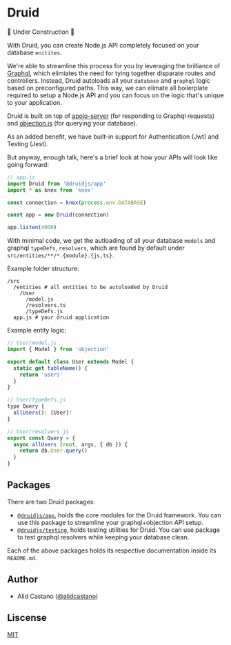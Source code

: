 # Druid

🚧 Under Construction 🚧

With Druid, you can create Node.js API completely focused on your database `enitites`.

We're able to streamline this process for you by leveraging the brilliance of [Graphql](https://graphql.org/), which elimiates the need for tying together disparate routes and controllers. Instead, Druid autoloads all your `database` and `graphql` logic based on preconfigured paths. This way, we can elimate all boilerplate required to setup a Node.js API and you can focus on the logic that's unique to your application.

Druid is built on top of [apolo-server](https://github.com/apollographql/apollo-server) (for responding to Graphql requests) and [objection.js](https://github.com/Vincit/objection.js/) (for querying your database).

As an added benefit, we have built-in support for Authentication (Jwt) and Testing (Jest).

But anyway, enough talk, here's a brief look at how your APIs will look like going forward:

```js
// app.js
import Druid from '@druidjs/app'
import * as knex from 'knex'

const connection = knex(process.env.DATABASE)

const app = new Druid(connection)

app.listen(4000)
```

With minimal code, we get the autloading of all your database `models` and graphql `typeDefs`, `resolvers`, which are found by default under `src/entities/**/*.{module}.{js,ts}`.

Example folder structure:

```
/src
  /entities # all entities to be autoloaded by Druid 
    /User
      /model.js
      /resolvers.ts
      /typeDefs.js
  app.js # your druid application
```

Example entity logic: 

```js
// User/model.js
import { Model } from 'objection'

export default class User extends Model {
  static get tableName() {
    return 'users'
  }
}

// User/typeDefs.js
type Query {
  allUsers(): [User]!
}

// User/resolvers.js
export const Query = {
  async allUsers (root, args, { db }) {
    return db.User.query()
  }
}
```

## Packages

There are two Druid packages: 

- [`@druidjs/app`](https://github.com/alidcastano/druid.js/tree/master/packages/druid-app), holds the core modules for the Druid framework. You can use this package to streamline your graphql+objection API setup.
- [`@druidjs/testing`](https://github.com/alidcastano/druid.js/tree/master/packages/druid-testing), holds
testing utilities for Druid. You can use package to test graphql resolvers while keeping your database clean.

Each of the above packages holds its respective documentation inside its `README.md`.

## Author

- Alid Castano ([@alidcastano](https://twitter.com/alidcastano))

## Liscense

[MIT](/LICENSE.md)